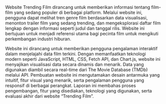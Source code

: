 Website Trending Film dirancang untuk memberikan informasi tentang film-film yang sedang populer di berbagai platform. Melalui website ini, pengguna dapat melihat tren genre film berdasarkan data visualisasi, menonton trailer film yang sedang trending, dan mengeksplorasi daftar film lengkap dengan informasi seperti judul dan tanggal rilis. Website ini bertujuan untuk menjadi referensi utama bagi pecinta film untuk mengikuti perkembangan industri hiburan.

Website ini dirancang untuk memberikan pengguna pengalaman interaktif dalam menjelajahi data film terkini. Dengan memanfaatkan teknologi modern seperti JavaScript, HTML, CSS, Fetch API, dan Chart.js, website ini menyajikan visualisasi data secara dinamis dan menarik. Data yang digunakan diambil secara real-time dari The Movie Database (TMDb) melalui API. Pembuatan website ini mengutamakan desain antarmuka yang intuitif, fitur visual yang menarik, serta pengalaman pengguna yang responsif di berbagai perangkat. Laporan ini membahas proses pengembangan, fitur yang disediakan, teknologi yang digunakan, serta evaluasi akhir dari website “Trending Film”.

